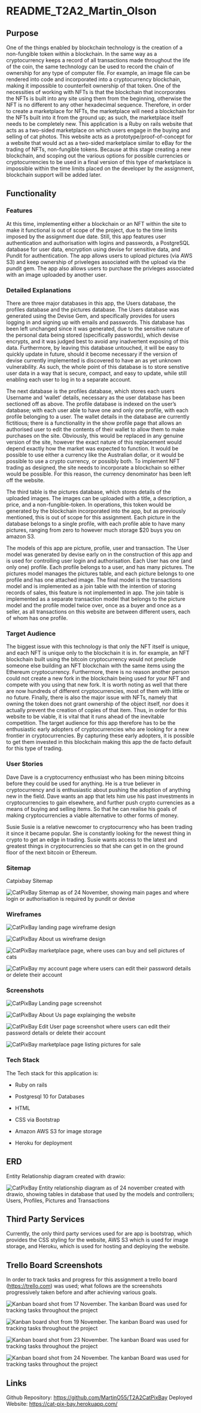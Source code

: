 # README_T2A2_Martin_Olson

## Purpose

One of the things enabled by blockchain technology is the creation of a non-fungible token within a blockchain. In the same way as a cryptocurrency keeps a record of all transactions made throughout the life of the coin, the same technology can be used to record the chain of ownership for any type of computer file. For example, an image file can be rendered into code and incorporated into a cryptocurrency blockchain, making it impossible to counterfeit ownership of that token. One of the necessities of working with NFTs is that the blockchain that incorporates the NFTs is built into any site using them from the beginning, otherwise the NFT is no different to any other hexadecimal sequence. Therefore, in order to create a marketplace for NFTs, the marketplace will need a blockchain for the NFTs built into it from the ground up; as such, the marketplace itself needs to be completely new.
This application is a Ruby on rails website that acts as a two-sided marketplace on which users engage in the buying and selling of cat photos. This website acts as a prototype/proof-of-concept for a website that would act as a two-sided marketplace similar to eBay for the trading of NFTs, non-fungible tokens. Because at this stage creating a new blockchain, and scoping out the various options for possible currencies or cryptocurrencies to be used in a final version of this type of marketplace is impossible within the time limits placed on the developer by the assignment, blockchain support will be added later.

## Functionality

### Features

At this time, implementing either a blockchain or an NFT within the site to make it functional is out of scope of the project, due to the time limits imposed by the assignment due date. Still, this app features user authentication and authorisation with logins and passwords, a PostgreSQL database for user data, encryption using devise for sensitive data, and Pundit for authentication. The app allows users to upload pictures (via AWS S3) and keep ownership of priveleges associated with the upload via the pundit gem. The app also allows users to purchase the privleges associated with an image uploaded by another user.

### Detailed Explanations

There are three major databases in this app, the Users database, the profiles database and the pictures database. The Users database was generated using the Devise Gem, and specifically provides for users logging in and signing up with emails and passwords. This database has been left unchanged since it was generated, due to the sensitive nature of the personal data being stored (specifically passwords), which devise encrypts, and it was judged best to avoid any inadvertent exposing of this data. Furthermore, by leaving this database untouched, it will be easy to quickly update in future, should it become necessary if the version of devise currently implemented is discovered to have an as yet unknown vulnerability. As such, the whole point of this database is to store senstive user data in a way that is secure, compact, and easy to update, while still enabling each user to log in to a separate account.

The next database is the profiles database, which stores each users Username and ‘wallet’ details, necessary as the user database has been sectioned off as above. The profile database is indexed on the user’s database; with each user able to have one and only one profile, with each profile belonging to a user. The wallet details in the database are currently fictitious; there is a functionality in the show profile page that allows an authorised user to edit the contents of their wallet to allow them to make purchases on the site. Obviously, this would be replaced in any genuine version of the site, however the exact nature of this replacement would depend exactly how the market was expected to function. It would be possible to use either a currency like the Australian dollar, or it would be possible to use a crypto currency, or possibly both. To implement NFT trading as designed, the site needs to incorporate a blockchain so either would be possible. For this reason, the currency denominator has been left off the website.

The third table is the pictures database, which stores details of the uploaded images. The images can be uploaded with a title, a description, a price, and a non-fungible-token. In operations, this token would be generated by the blockchain incorporated into the app, but as previously mentioned, this is out of scope for this assignment. Each picture in the database belongs to a single profile, with each profile able to have many pictures, ranging from zero to however much storage $20 buys you on amazon S3.

The models of this app are picture, profile, user and transaction. The User model was generated by devise early on in the construction of this app and is used for controlling user login and authorisation. Each User has one (and only one) profile. Each profile belongs to a user, and has many pictures. The pictures model manages the pictures table, and each picture belongs to one profile and has one attached image. The final model is the transactions model and is implemented as a join table with the intention of storing records of sales, this feature is not implemented in app. The join table is implemented as a separate transaction model that belongs to the picture model and the profile model twice over, once as a buyer and once as a seller, as all transactions on this website are between different users, each of whom has one profile.

### Target Audience

The biggest issue with this technology is that only the NFT itself is unique, and each NFT is unique only to the blockchain it is in. for example, an NFT blockchain built using the bitcoin cryptocurrency would not preclude someone else building an NFT blockchain with the same items using the Ethereum cryptocurrency. Furthermore, there is no reason another person could not create a new fork in the blockchain being used for your NFT and compete with you using that new fork. It is worth noting as well that there are now hundreds of different cryptocurrencies, most of them with little or no future. Finally, there is also the major issue with NFTs, namely that owning the token does not grant ownership of the object itself, nor does it actually prevent the creation of copies of that item. Thus, in order for this website to be viable, it is vital that it runs ahead of the inevitable competition. The target audience for this app therefore has to be the enthusiastic early adopters of cryptocurrencies who are looking for a new frontier in cryptocurrencies. By capturing these early adopters, it is possible to get them invested in this blockchain making this app the de facto default for this type of trading.

### User Stories

Dave
Dave is a cryptocurrency enthusiast who has been mining bitcoins before they could be used for anything. He is a true believer in cryptocurrency and is enthusiastic about pushing the adoption of anything new in the field. Dave wants an app that lets him use his past investments in cryptocurrencies to gain elsewhere, and further push crypto currencies as a means of buying and selling items. So that he can realise his goals of making cryptocurrencies a viable alternative to other forms of money.

Susie
Susie is a relative newcomer to cryptocurrency who has been trading it since it became popular. She is constantly looking for the newest thing in crypto to get an edge in trading. Susie wants access to the latest and greatest things in cryptocurrencies so that she can get in on the ground floor of the next bitcoin or Ethereum.

### Sitemap

Catpixbay Sitemap

![CatPixBay Sitemap as of 24 November, showing main pages and where login or authorisation is required by pundit or devise](docs/Sitemap/T2A2_Sitemap.png)

### Wireframes

![CatPixBay landing page wireframe design](docs/Wireframes/Front_page.png)

![CatPixBay About us wireframe design](docs/Wireframes/About_us.png)

![CatPixBay marketplace page, where uses can buy and sell pictures of cats](docs/Wireframes/Marketplace.png)

![CatPixBay my account page where users can edit their password details or delete their account](docs/Wireframes/My_account.png)

### Screenshots

![CatPixBay Landing page screenshot](docs/Wireframes/Landing_page.png)

![CatPixBay About Us page explainging the website](docs/Screenshots/About_us.png)

![CatPixBay Edit User page screenshot where users can edit their password details or delete their account](docs/Screenshots/Edit_user.png)

![CatPixBay marketplace page listing pictures for sale](docs/Screenshots/marketplace.png)

### Tech Stack

The Tech stack for this application is:

- Ruby on rails

- Postgresql 10 for Databases

- HTML

- CSS via Bootstrap

- Amazon AWS S3 for image storage

- Heroku for deployment

## ERD

Entity Relationship diagram created with drawio:

![CatPixBay Entity relationship diagram as of 24 november created with drawio, showing tables in database that used by the models and controllers; Users, Profiles, Pictures and Transactions](docs/ERD/T2A2_ERD.png)

## Third Party Services

Currently, the only third party services used for are app is bootstrap, which provides the CSS styling for the website, AWS S3 which is used for image storage, and Heroku, which is used for hosting and deploying the website.

## Trello Board Screenshots

In order to track tasks and progress for this assignment a trello board (<https://trello.com>) was used; what follows are the screenshots progressively taken before and after achieving various goals.

![Kanban board shot from 17 November. The kanban Board was used for tracking tasks throughout the project](docs/KanbanBoardShots/Kanban_Board_T2A2_17Nov.png)

![Kanban board shot from 19 November. The kanban Board was used for tracking tasks throughout the project](docs/KanbanBoardShots/Kanban_Board_T2A2_19Nov.png)

![Kanban board shot from 23 November. The kanban Board was used for tracking tasks throughout the project](docs/KanbanBoardShots/Kanban_Board_T2A2_23Nov.png)

![Kanban board shot from 24 November. The kanban Board was used for tracking tasks throughout the project](docs/KanbanBoardShots/Kanban_Board_T2A2_24Nov.png)

## Links

Github Repository: <https://github.com/MartinO55/T2A2CatPixBay>
Deployed Website: <https://cat-pix-bay.herokuapp.com/>
